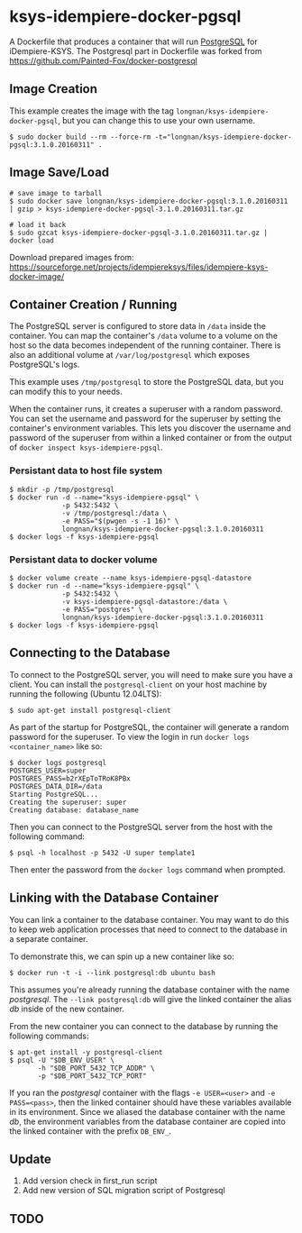 # ksys-idempiere-docker-pgsql

A Dockerfile that produces a container that will run [PostgreSQL][postgresql] for iDempiere-KSYS.
The Postgresql part in Dockerfile was forked from https://github.com/Painted-Fox/docker-postgresql

[postgresql]: http://www.postgresql.org/

## Image Creation

This example creates the image with the tag `longnan/ksys-idempiere-docker-pgsql`, but you can
change this to use your own username.

```
$ sudo docker build --rm --force-rm -t="longnan/ksys-idempiere-docker-pgsql:3.1.0.20160311" .
```

## Image Save/Load

```
# save image to tarball
$ sudo docker save longnan/ksys-idempiere-docker-pgsql:3.1.0.20160311 | gzip > ksys-idempiere-docker-pgsql-3.1.0.20160311.tar.gz

# load it back
$ sudo gzcat ksys-idempiere-docker-pgsql-3.1.0.20160311.tar.gz | docker load 
```

Download prepared images from:
https://sourceforge.net/projects/idempiereksys/files/idempiere-ksys-docker-image/

## Container Creation / Running

The PostgreSQL server is configured to store data in `/data` inside the
container.  You can map the container's `/data` volume to a volume on the host
so the data becomes independent of the running container. There is also an 
additional volume at `/var/log/postgresql` which exposes PostgreSQL's logs.

This example uses `/tmp/postgresql` to store the PostgreSQL data, but you can
modify this to your needs.

When the container runs, it creates a superuser with a random password.  You
can set the username and password for the superuser by setting the container's
environment variables.  This lets you discover the username and password of the
superuser from within a linked container or from the output of 
`docker inspect ksys-idempiere-pgsql`.

### Persistant data to host file system

``` shell
$ mkdir -p /tmp/postgresql
$ docker run -d --name="ksys-idempiere-pgsql" \
             -p 5432:5432 \
             -v /tmp/postgresql:/data \
             -e PASS="$(pwgen -s -1 16)" \
             longnan/ksys-idempiere-docker-pgsql:3.1.0.20160311
$ docker logs -f ksys-idempiere-pgsql
```

### Persistant data to docker volume

``` shell
$ docker volume create --name ksys-idempiere-pgsql-datastore
$ docker run -d --name="ksys-idempiere-pgsql" \
             -p 5432:5432 \
             -v ksys-idempiere-pgsql-datastore:/data \
             -e PASS="postgres" \
             longnan/ksys-idempiere-docker-pgsql:3.1.0.20160311
$ docker logs -f ksys-idempiere-pgsql
```

## Connecting to the Database

To connect to the PostgreSQL server, you will need to make sure you have
a client.  You can install the `postgresql-client` on your host machine by
running the following (Ubuntu 12.04LTS):

``` shell
$ sudo apt-get install postgresql-client
```

As part of the startup for PostgreSQL, the container will generate a random
password for the superuser.  To view the login in run `docker logs <container_name>` like so:

``` shell
$ docker logs postgresql
POSTGRES_USER=super
POSTGRES_PASS=b2rXEpToTRoK8PBx
POSTGRES_DATA_DIR=/data
Starting PostgreSQL...
Creating the superuser: super
Creating database: database_name
```

Then you can connect to the PostgreSQL server from the host with the following
command:

``` shell
$ psql -h localhost -p 5432 -U super template1
```

Then enter the password from the `docker logs` command when prompted.

## Linking with the Database Container

You can link a container to the database container.  You may want to do this to
keep web application processes that need to connect to the database in
a separate container.

To demonstrate this, we can spin up a new container like so:

``` shell
$ docker run -t -i --link postgresql:db ubuntu bash
```

This assumes you're already running the database container with the name
*postgresql*.  The `--link postgresql:db` will give the linked container the
alias *db* inside of the new container.

From the new container you can connect to the database by running the following
commands:

``` shell
$ apt-get install -y postgresql-client
$ psql -U "$DB_ENV_USER" \
       -h "$DB_PORT_5432_TCP_ADDR" \
       -p "$DB_PORT_5432_TCP_PORT"
```

If you ran the *postgresql* container with the flags `-e USER=<user>` and `-e
PASS=<pass>`, then the linked container should have these variables available
in its environment.  Since we aliased the database container with the name
*db*, the environment variables from the database container are copied into the
linked container with the prefix `DB_ENV_`.

## Update

1. Add version check in first_run script
2. Add new version of SQL migration script of Postgresql 

## TODO
